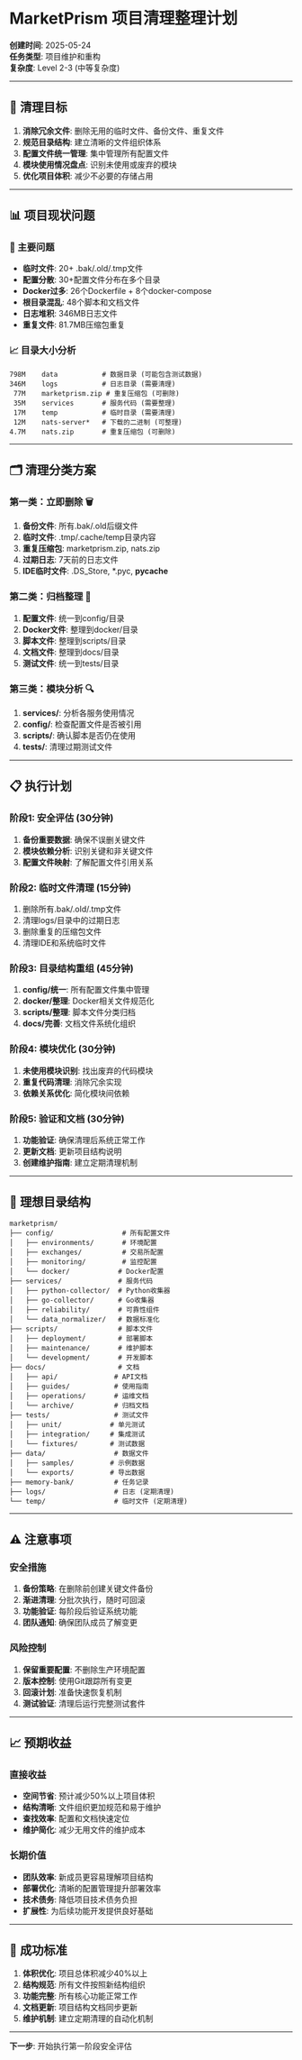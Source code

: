 # MarketPrism 项目清理整理计划

**创建时间**: 2025-05-24  
**任务类型**: 项目维护和重构  
**复杂度**: Level 2-3 (中等复杂度)

---

## 🎯 清理目标

1. **消除冗余文件**: 删除无用的临时文件、备份文件、重复文件
2. **规范目录结构**: 建立清晰的文件组织体系
3. **配置文件统一管理**: 集中管理所有配置文件
4. **模块使用情况盘点**: 识别未使用或废弃的模块
5. **优化项目体积**: 减少不必要的存储占用

---

## 📊 项目现状问题

### 🚨 主要问题
- **临时文件**: 20+ .bak/.old/.tmp文件
- **配置分散**: 30+配置文件分布在多个目录
- **Docker过多**: 26个Dockerfile + 8个docker-compose
- **根目录混乱**: 48个脚本和文档文件
- **日志堆积**: 346MB日志文件
- **重复文件**: 81.7MB压缩包重复

### 📈 目录大小分析
```
798M    data           # 数据目录 (可能包含测试数据)
346M    logs           # 日志目录 (需要清理)
 77M    marketprism.zip # 重复压缩包 (可删除)
 35M    services       # 服务代码 (需要整理)
 17M    temp           # 临时目录 (需要清理)
 12M    nats-server*   # 下载的二进制 (可整理)
4.7M    nats.zip       # 重复压缩包 (可删除)
```

---

## 🗂️ 清理分类方案

### 第一类：立即删除 🗑️
1. **备份文件**: 所有.bak/.old后缀文件
2. **临时文件**: .tmp/.cache/temp目录内容
3. **重复压缩包**: marketprism.zip, nats.zip
4. **过期日志**: 7天前的日志文件
5. **IDE临时文件**: .DS_Store, *.pyc, __pycache__

### 第二类：归档整理 📁
1. **配置文件**: 统一到config/目录
2. **Docker文件**: 整理到docker/目录
3. **脚本文件**: 整理到scripts/目录
4. **文档文件**: 整理到docs/目录
5. **测试文件**: 统一到tests/目录

### 第三类：模块分析 🔍
1. **services/**: 分析各服务使用情况
2. **config/**: 检查配置文件是否被引用
3. **scripts/**: 确认脚本是否仍在使用
4. **tests/**: 清理过期测试文件

---

## 📋 执行计划

### 阶段1: 安全评估 (30分钟)
1. **备份重要数据**: 确保不误删关键文件
2. **模块依赖分析**: 识别关键和非关键文件
3. **配置文件映射**: 了解配置文件引用关系

### 阶段2: 临时文件清理 (15分钟)
1. 删除所有.bak/.old/.tmp文件
2. 清理logs/目录中的过期日志
3. 删除重复的压缩包文件
4. 清理IDE和系统临时文件

### 阶段3: 目录结构重组 (45分钟)
1. **config/统一**: 所有配置文件集中管理
2. **docker/整理**: Docker相关文件规范化
3. **scripts/整理**: 脚本文件分类归档
4. **docs/完善**: 文档文件系统化组织

### 阶段4: 模块优化 (30分钟)
1. **未使用模块识别**: 找出废弃的代码模块
2. **重复代码清理**: 消除冗余实现
3. **依赖关系优化**: 简化模块间依赖

### 阶段5: 验证和文档 (30分钟)
1. **功能验证**: 确保清理后系统正常工作
2. **更新文档**: 更新项目结构说明
3. **创建维护指南**: 建立定期清理机制

---

## 📁 理想目录结构

```
marketprism/
├── config/                 # 所有配置文件
│   ├── environments/       # 环境配置
│   ├── exchanges/          # 交易所配置
│   ├── monitoring/         # 监控配置
│   └── docker/            # Docker配置
├── services/              # 服务代码
│   ├── python-collector/  # Python收集器
│   ├── go-collector/      # Go收集器
│   ├── reliability/       # 可靠性组件
│   └── data_normalizer/   # 数据标准化
├── scripts/               # 脚本文件
│   ├── deployment/        # 部署脚本
│   ├── maintenance/       # 维护脚本
│   └── development/       # 开发脚本
├── docs/                  # 文档
│   ├── api/              # API文档
│   ├── guides/           # 使用指南
│   ├── operations/       # 运维文档
│   └── archive/          # 归档文档
├── tests/                # 测试文件
│   ├── unit/            # 单元测试
│   ├── integration/     # 集成测试
│   └── fixtures/        # 测试数据
├── data/                 # 数据文件
│   ├── samples/         # 示例数据
│   └── exports/         # 导出数据
├── memory-bank/          # 任务记录
├── logs/                 # 日志 (定期清理)
└── temp/                 # 临时文件 (定期清理)
```

---

## ⚠️ 注意事项

### 安全措施
1. **备份策略**: 在删除前创建关键文件备份
2. **渐进清理**: 分批次执行，随时可回滚
3. **功能验证**: 每阶段后验证系统功能
4. **团队通知**: 确保团队成员了解变更

### 风险控制
1. **保留重要配置**: 不删除生产环境配置
2. **版本控制**: 使用Git跟踪所有变更
3. **回滚计划**: 准备快速恢复机制
4. **测试验证**: 清理后运行完整测试套件

---

## 📈 预期收益

### 直接收益
- **空间节省**: 预计减少50%以上项目体积
- **结构清晰**: 文件组织更加规范和易于维护
- **查找效率**: 配置和文档快速定位
- **维护简化**: 减少无用文件的维护成本

### 长期价值
- **团队效率**: 新成员更容易理解项目结构
- **部署优化**: 清晰的配置管理提升部署效率
- **技术债务**: 降低项目技术债务负担
- **扩展性**: 为后续功能开发提供良好基础

---

## 🎯 成功标准

1. **体积优化**: 项目总体积减少40%以上
2. **结构规范**: 所有文件按照新结构组织
3. **功能完整**: 所有核心功能正常工作
4. **文档更新**: 项目结构文档同步更新
5. **维护机制**: 建立定期清理的自动化机制

---

**下一步**: 开始执行第一阶段安全评估 